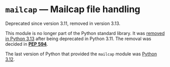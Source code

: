 `mailcap` — Mailcap file handling
=================================

Deprecated since version 3.11, removed in version 3.13.

This module is no longer part of the Python standard library.
It was [removed in Python 3.13](../whatsnew/3.13.html#whatsnew313-pep594) after
being deprecated in Python 3.11. The removal was decided in [**PEP 594**](https://peps.python.org/pep-0594/).

The last version of Python that provided the `mailcap` module was
[Python 3.12](https://docs.python.org/3.12/library/mailcap.html).